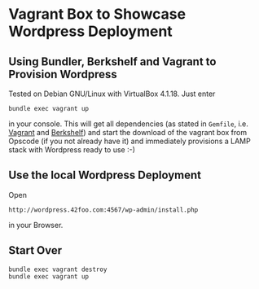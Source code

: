 # Vagrant Box to Showcase Wordpress Deployment

## Using Bundler, Berkshelf and Vagrant to Provision Wordpress

Tested on Debian GNU/Linux with VirtualBox 4.1.18.  Just enter

	bundle exec vagrant up

in your console. This will get all dependencies (as stated in `Gemfile`, i.e. [Vagrant](http://www.vagrantup.com) and [Berkshelf](http://www.berkshelf.com)) and start the download of the vagrant box from Opscode (if you not already have it) and immediately provisions a LAMP stack with Wordpress ready to use :-)

## Use the local Wordpress Deployment

Open 

	http://wordpress.42foo.com:4567/wp-admin/install.php

in your Browser.

## Start Over

	bundle exec vagrant destroy
	bundle exec vagrant up


